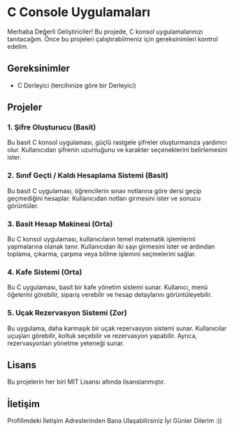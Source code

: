 # C Console Uygulamaları

Merhaba Değerli Geliştiriciler! Bu projede, C konsol uygulamalarınızı tanıtacağım. Önce bu projeleri çalıştırabilmeniz için gereksinimleri kontrol edelim.

## Gereksinimler

- C Derleyici (tercihinize göre bir Derleyici)

## Projeler

### 1. Şifre Oluşturucu (Basit)

Bu basit C konsol uygulaması, güçlü rastgele şifreler oluşturmanıza yardımcı olur. Kullanıcıdan şifrenin uzunluğunu ve karakter seçeneklerini belirlemesini ister.

### 2. Sınıf Geçti / Kaldı Hesaplama Sistemi (Basit)

Bu basit C uygulaması, öğrencilerin sınav notlarına göre dersi geçip geçmediğini hesaplar. Kullanıcıdan notları girmesini ister ve sonucu görüntüler.

### 3. Basit Hesap Makinesi (Orta)

Bu C konsol uygulaması, kullanıcıların temel matematik işlemlerini yapmalarına olanak tanır. Kullanıcıdan iki sayı girmesini ister ve ardından toplama, çıkarma, çarpma veya bölme işlemini seçmelerini sağlar.

### 4. Kafe Sistemi (Orta)

Bu C uygulaması, basit bir kafe yönetim sistemi sunar. Kullanıcı, menü öğelerini görebilir, sipariş verebilir ve hesap detaylarını görüntüleyebilir.

### 5. Uçak Rezervasyon Sistemi (Zor)

Bu uygulama, daha karmaşık bir uçak rezervasyon sistemi sunar. Kullanıcılar uçuşları görebilir, koltuk seçebilir ve rezervasyon yapabilir. Ayrıca, rezervasyonları yönetme yeteneği sunar.

## Lisans

Bu projelerin her biri MIT Lisansı altında lisanslanmıştır.

## İletişim

Profilimdeki İletişim Adreslerinden Bana Ulaşabilirsiniz İyi Günler Dilerim :))
